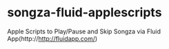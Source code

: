 songza-fluid-applescripts
=========================
Apple Scripts to Play/Pause and Skip Songza via Fluid App(http://http://fluidapp.com/)